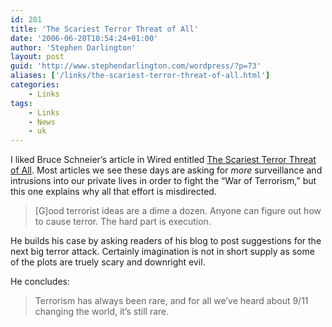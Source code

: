 ```yaml
---
id: 201
title: 'The Scariest Terror Threat of All'
date: '2006-06-20T10:54:24+01:00'
author: 'Stephen Darlington'
layout: post
guid: 'http://www.stephendarlington.com/wordpress/?p=73'
aliases: ['/links/the-scariest-terror-threat-of-all.html']
categories:
    - Links
tags:
    - Links
    - News
    - uk
---
```


I liked Bruce Schneier’s article in Wired entitled [The Scariest Terror Threat of All](http://www.wired.com/news/columns/0,71152-0.html?tw=wn_index_15). Most articles we see these days are asking for *more* surveillance and intrusions into our private lives in order to fight the “War of Terrorism,” but this one explains why all that effort is misdirected.

> \[G\]ood terrorist ideas are a dime a dozen. Anyone can figure out how to cause terror. The hard part is execution.

He builds his case by asking readers of his blog to post suggestions for the next big terror attack. Certainly imagination is not in short supply as some of the plots are truely scary and downright evil.

He concludes:

> Terrorism has always been rare, and for all we’ve heard about 9/11 changing the world, it’s still rare.